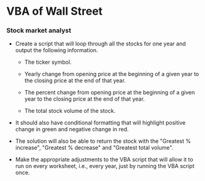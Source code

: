 # VBA of Wall Street

### Stock market analyst

* Create a script that will loop through all the stocks for one year and output the following information.

  * The ticker symbol.

  * Yearly change from opening price at the beginning of a given year to the closing price at the end of that year.

  * The percent change from opening price at the beginning of a given year to the closing price at the end of that year.

  * The total stock volume of the stock.

* It should also have conditional formatting that will highlight positive change in green and negative change in red.

* The solution will also be able to return the stock with the "Greatest % increase", "Greatest % decrease" and "Greatest total volume".

* Make the appropriate adjustments to the VBA script that will allow it to run on every worksheet, i.e., every year, just by running the VBA script once.
